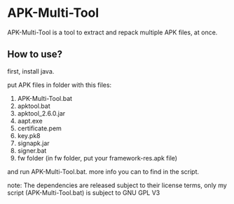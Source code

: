 # APK-Multi-Tool
APK-Multi-Tool is a tool to extract and repack multiple APK files, at once.

## How to use?
first, install java.

put APK files in folder with this files:
 1. APK-Multi-Tool.bat
 2. apktool.bat
 3. apktool_2.6.0.jar
 4. aapt.exe
 5. certificate.pem
 6. key.pk8
 7. signapk.jar
 8. signer.bat
 9. fw folder (in fw folder, put your framework-res.apk file)
 
 and run APK-Multi-Tool.bat. more info you can to find in the script.
 
 note: The dependencies are released subject to their license terms,   only my script (APK-Multi-Tool.bat) is subject to GNU GPL V3

